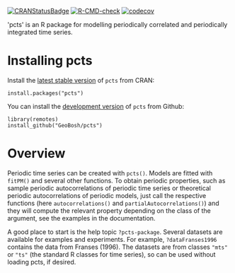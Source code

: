 [![CRANStatusBadge](http://www.r-pkg.org/badges/version/pcts)](https://cran.r-project.org/package=pcts)
[![R-CMD-check](https://github.com/GeoBosh/pcts/workflows/R-CMD-check/badge.svg)](https://github.com/GeoBosh/pcts/actions)
[![codecov](https://codecov.io/gh/GeoBosh/pcts/branch/master/graph/badge.svg?token=2SW9HKG71Y)](https://app.codecov.io/gh/GeoBosh/pcts)


'pcts' is an R package for modelling periodically correlated and periodically
integrated time series.


# Installing pcts

Install the [latest stable version](https://cran.r-project.org/package=pcts) of
`pcts` from CRAN:

    install.packages("pcts")


You can install the [development version](https://github.com/GeoBosh/pcts) of
`pcts` from Github:

    library(remotes)
    install_github("GeoBosh/pcts")


# Overview

Periodic time series can be created with `pcts()`. Models are fitted with
`fitPM()` and several other functions. To obtain periodic properties, such as
sample periodic autocorrelations of periodic time series or theoretical periodic
autocorrelations of periodic models, just call the respective functions (here
`autocorrelations()` and `partialAutocorrelations()`) and they will compute the
relevant property depending on the class of the argument, see the examples in
the documentation.

A good place to start is the help topic `?pcts-package`.  Several datasets are
available for examples and experiments.  For example, `?dataFranses1996`
contains the data from Franses (1996). The datasets are from classes `"mts"` or
`"ts"` (the standard R classes for time series), so can be used without loading
pcts, if desired.
